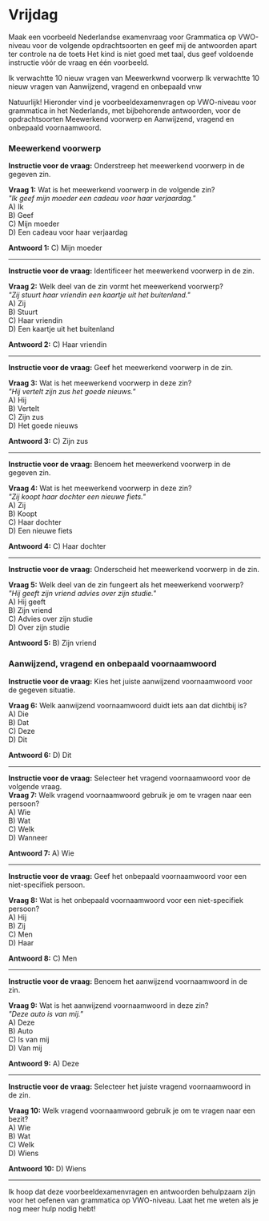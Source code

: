 # Vrijdag
Maak een voorbeeld Nederlandse examenvraag voor Grammatica op VWO-niveau voor de volgende opdrachtsoorten en geef mij de antwoorden apart ter controle na de toets Het kind is niet goed met taal, dus geef voldoende instructie vóór de vraag en één voorbeeld.

Ik verwachtte 10 nieuw vragen van Meewerkwnd voorwerp
Ik verwachtte 10 nieuw vragen van Aanwijzend, vragend en onbepaald vnw

Natuurlijk! Hieronder vind je voorbeeldexamenvragen op VWO-niveau voor grammatica in het Nederlands, met bijbehorende antwoorden, voor de opdrachtsoorten Meewerkend voorwerp en Aanwijzend, vragend en onbepaald voornaamwoord.

### Meewerkend voorwerp

**Instructie voor de vraag:** Onderstreep het meewerkend voorwerp in de gegeven zin.

**Vraag 1:** Wat is het meewerkend voorwerp in de volgende zin?  
*"Ik geef mijn moeder een cadeau voor haar verjaardag."*  
A) Ik  
B) Geef  
C) Mijn moeder  
D) Een cadeau voor haar verjaardag  

**Antwoord 1:** C) Mijn moeder

---

**Instructie voor de vraag:** Identificeer het meewerkend voorwerp in de zin.

**Vraag 2:** Welk deel van de zin vormt het meewerkend voorwerp?  
*"Zij stuurt haar vriendin een kaartje uit het buitenland."*  
A) Zij  
B) Stuurt  
C) Haar vriendin  
D) Een kaartje uit het buitenland  

**Antwoord 2:** C) Haar vriendin

---

**Instructie voor de vraag:** Geef het meewerkend voorwerp in de zin.

**Vraag 3:** Wat is het meewerkend voorwerp in deze zin?  
*"Hij vertelt zijn zus het goede nieuws."*  
A) Hij  
B) Vertelt  
C) Zijn zus  
D) Het goede nieuws  

**Antwoord 3:** C) Zijn zus

---

**Instructie voor de vraag:** Benoem het meewerkend voorwerp in de gegeven zin.

**Vraag 4:** Wat is het meewerkend voorwerp in deze zin?  
*"Zij koopt haar dochter een nieuwe fiets."*  
A) Zij  
B) Koopt  
C) Haar dochter  
D) Een nieuwe fiets  

**Antwoord 4:** C) Haar dochter

---

**Instructie voor de vraag:** Onderscheid het meewerkend voorwerp in de zin.

**Vraag 5:** Welk deel van de zin fungeert als het meewerkend voorwerp?  
*"Hij geeft zijn vriend advies over zijn studie."*  
A) Hij geeft  
B) Zijn vriend  
C) Advies over zijn studie  
D) Over zijn studie  

**Antwoord 5:** B) Zijn vriend

### Aanwijzend, vragend en onbepaald voornaamwoord

**Instructie voor de vraag:** Kies het juiste aanwijzend voornaamwoord voor de gegeven situatie.

**Vraag 6:** Welk aanwijzend voornaamwoord duidt iets aan dat dichtbij is?  
A) Die  
B) Dat  
C) Deze  
D) Dit  

**Antwoord 6:** D) Dit

---

**Instructie voor de vraag:** Selecteer het vragend voornaamwoord voor de volgende vraag.  
**Vraag 7:** Welk vragend voornaamwoord gebruik je om te vragen naar een persoon?  
A) Wie  
B) Wat  
C) Welk  
D) Wanneer  

**Antwoord 7:** A) Wie

---

**Instructie voor de vraag:** Geef het onbepaald voornaamwoord voor een niet-specifiek persoon.

**Vraag 8:** Wat is het onbepaald voornaamwoord voor een niet-specifiek persoon?  
A) Hij  
B) Zij  
C) Men  
D) Haar  

**Antwoord 8:** C) Men

---

**Instructie voor de vraag:** Benoem het aanwijzend voornaamwoord in de zin.

**Vraag 9:** Wat is het aanwijzend voornaamwoord in deze zin?  
*"Deze auto is van mij."*  
A) Deze  
B) Auto  
C) Is van mij  
D) Van mij  

**Antwoord 9:** A) Deze

---

**Instructie voor de vraag:** Selecteer het juiste vragend voornaamwoord in de zin.

**Vraag 10:** Welk vragend voornaamwoord gebruik je om te vragen naar een bezit?  
A) Wie  
B) Wat  
C) Welk  
D) Wiens  

**Antwoord 10:** D) Wiens

---

Ik hoop dat deze voorbeeldexamenvragen en antwoorden behulpzaam zijn voor het oefenen van grammatica op VWO-niveau. Laat het me weten als je nog meer hulp nodig hebt!
